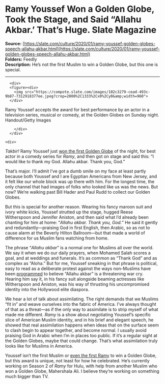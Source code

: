 # Ramy Youssef Won a Golden Globe, Took the Stage, and Said “Allahu Akbar.’ That’s Huge. Slate Magazine

**Source:** [https://slate.com/culture/2020/01/ramy-youssef-golden-globes-speech-allahu-akbar.html](https://slate.com/culture/2020/01/ramy-youssef-golden-globes-speech-allahu-akbar.html)  
**Folders:** Feedly  
**Description:** He’s not the first Muslim to win a Golden Globe, but this one is special.

---

<section>
      


      <div>
      <figure><div>
        <img src="https://compote.slate.com/images/102c3279-cead-493c-9b87-7312918377ee.jpeg?crop=2000%2C1333%2Cx0%2Cy0&amp;width=960">
      </div>
<figcaption>
<span>Ramy Youssef accepts the award for best performance by an actor in a television series, musical or comedy, at the Golden Globes on Sunday night.</span>
<span>Handout/Getty Images</span>
</figcaption>
</figure>

  </div>
  <div>
        <div>
            

        </div>
      </div>

    <div>
        
  <p><em>Takbir!</em> Ramy Youssef just <a href="https://www.hollywoodreporter.com/video/ramy-youssef-wins-best-actor-a-comedy-series-ramy-golden-globes-2020-video-1266779">won the first Golden Globe</a> of the night, for best actor in a comedy series for <em>Ramy</em>, and then got on stage and said this: “I would like to thank my God. Allahu akbar. Thank you, God.”</p>

  <p>That’s major. I’ll admit I’ve got a dumb smile on my face at least partly because both Youssef and I are Egyptian Americans from New Jersey, and it felt like our whole block was up there with him. For the longest time, the only channel that had images of folks who looked like us was the news. But now? We’re walking past Bill Hader and Paul Rudd to collect our Golden Globes.</p>

  <p>But this is special for another reason. Wearing his fancy maroon suit and ivory white kicks, Youssef strutted up the stage, hugged Reese Witherspoon and Jennifer Aniston, and then said what I’d already been chanting for him at home: “<em>Allahu akbar. Thank you, God.</em>” He said it gently and redundantly—praising God in first English, then Arabic, so as not to cause alarm at the Beverly Hilton Ballroom—but that made a world of difference for us Muslim fans watching from home.</p>

  <div>
  
</div>

  <p>The phrase “<em>Allahu akbar</em>” is a normal one for Muslims all over the world. We say it when we do our daily prayers, when Mohamed Salah scores a goal, and at weddings and funerals. It’s as common as “Thank God” and as complex as “Aloha.” But for me, Youssef sneaking in that phrase is political, easy to read as a deliberate protest against the ways non-Muslims have been <a href="https://www.cnn.com/2018/05/12/europe/paris-stabbing-attack/index.html">programmed</a> to believe “Allahu akbar” is a threatening war cry. Hearing him say it, in his fancy suit alongside beaming actresses like Witherspoon and Aniston, was his way of thrusting his uncompromised identity into the Hollywood elite diaspora.</p>

  <p>We hear a lot of talk about assimilating. The right demands that we Muslims “fit in” and weave ourselves into the fabric of America. I’ve always thought of that as a threat—as if the only way to assimilate is to strip myself of what made me different. <em>Ramy</em> is a show about negotiating Youssef’s specific slice of American Muslim identity, and in his brief and elegant speech, he showed that real assimilation happens when ideas that on the surface seem to clash begin to appear together, and become normal. I usually avoid praising God in Arabic when I’m in places too public. If it’s a regular sight at the Golden Globes, maybe that could change. That’s what assimilation truly looks like for Muslims in America.</p>

  <p>Youssef isn’t the first Muslim or <a href="https://slate.com/culture/2019/01/bohemian-rhapsody-bryan-singer-golden-globes-rami-malek-graham-king-acceptance-speeches.html">even the first Ramy</a> to win a Golden Globe, but this award is unique, not least for how he celebrated. He’s currently working on Season 2 of <em>Ramy</em> for Hulu, with help from another Muslim who won a Golden Globe, Mahershala Ali. I believe they’re working on something much bigger than <span>TV.</span></p>

  

</div>

      

  </section>

      